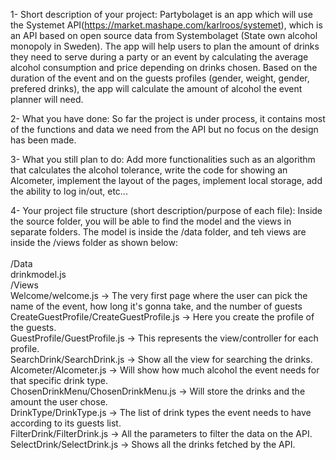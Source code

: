 1- Short description of your project: Partybolaget is an app which will use the Systemet API(https://market.mashape.com/karlroos/systemet), which is an API based on open source data from Systembolaget (State own alcohol monopoly in Sweden). The app will help users to plan the amount of drinks they need to serve during a party or an event by calculating the average alcohol consumption and price depending on drinks chosen. Based on the duration of the event and on the guests profiles (gender, weight, gender, prefered drinks), the app will calculate the amount of alcohol the event planner will need.

2- What you have done: So far the project is under process, it contains most of the functions and data we need from the API but no focus on the design has been made.

3- What you still plan to do: Add more functionalities such as an algorithm that calculates the alcohol tolerance, write the code for showing an Alcometer, implement the layout of the pages, implement local storage, add the ability to log in/out, etc...

4- Your project file structure (short description/purpose of each file): Inside the source folder, you will be able to find the model and the views in separate folders. The model is inside the /data folder, and teh views are inside the /views folder as shown below:
<br/><br/>
/Data<br/>
	drinkmodel.js<br/>
/Views<br/>
	Welcome/welcome.js -> The very first page where the user can pick the name of the event, how long it's gonna take, and the number of guests<br/>
	CreateGuestProfile/CreateGuestProfile.js -> Here you create the profile of the guests.<br/>
	GuestProfile/GuestProfile.js -> This represents the view/controller for each profile.<br/>
	SearchDrink/SearchDrink.js -> Show all the view for searching the drinks.<br/>
	Alcometer/Alcometer.js -> Will show how much alcohol the event needs for that specific drink type.<br/>
	ChosenDrinkMenu/ChosenDrinkMenu.js -> Will store the drinks and the amount the user chose.<br/>
	DrinkType/DrinkType.js -> The list of drink types the event needs to have according to its guests list.<br/>
	FilterDrink/FilterDrink.js -> All the parameters to filter the data on the API.<br/>
	SelectDrink/SelectDrink.js -> Shows all the drinks fetched by the API.<br/>

